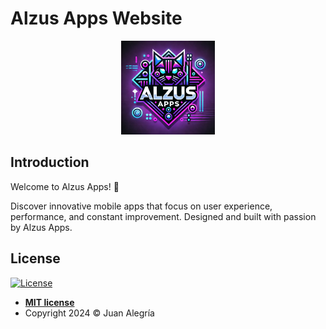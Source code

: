 # Alzus Apps Website

<p align="center">
    <img src="public/logo.webp" alt="Alzus Apps Logo" width="150"/>
</p>

## Introduction

Welcome to Alzus Apps! 🚀

Discover innovative mobile apps that focus on user experience, performance, and constant improvement. Designed and built with passion by Alzus Apps.

## License

[![License](http://img.shields.io/:license-mit-blue.svg?style=flat-square)](http://badges.mit-license.org)

- **[MIT license](LICENSE)**
- Copyright 2024 © Juan Alegría
